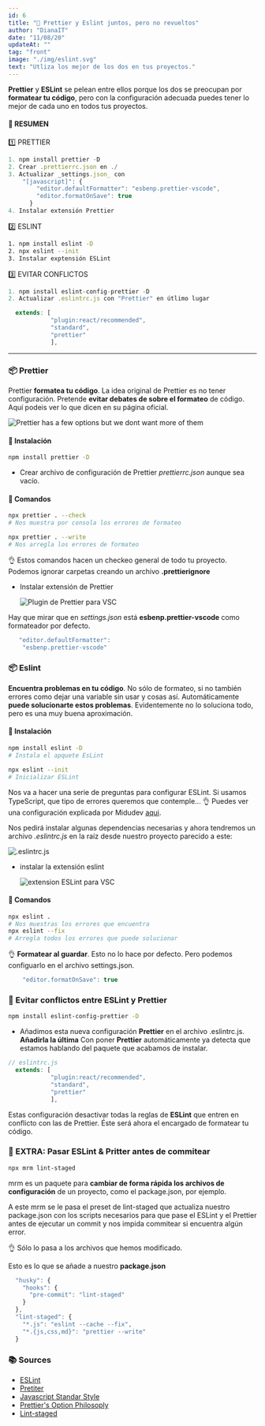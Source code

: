 ```yaml
---
id: 6
title: "📝 Prettier y Eslint juntos, pero no revueltos"
author: "DianaIT"
date: "11/08/20"
updateAt: ""
tag: "front"
image: "./img/eslint.svg"
text: "Utliza los mejor de los dos en tus proyectos."
---
```


**Prettier** y **ESLint** se pelean entre ellos porque los dos se preocupan por **formatear tu código**, pero con la configuración adecuada puedes tener lo mejor de cada uno en todos tus proyectos.

#### 📔 RESUMEN

1️⃣ PRETTIER

```javascript
1. npm install prettier -D
2. Crear .prettierrc.json en ./
3. Actualizar _settings.json_ con
    "[javascript]": {
        "editor.defaultFormatter": "esbenp.prettier-vscode",
        "editor.formatOnSave": true
      }
4. Instalar extensión Prettier
```

2️⃣ ESLINT

```bash
1. npm install eslint -D
2. npx eslint --init
3. Instalar exptensión ESLint

```

3️⃣ EVITAR CONFLICTOS

```javascript
1. npm install eslint-config-prettier -D
2. Actualizar .eslintrc.js con "Prettier" en útlimo lugar

  extends: [
            "plugin:react/recommended",
            "standard",
            "prettier"
            ],
```

---

### 📦 Prettier

Prettier **formatea tu código**. La idea original de Prettier es no tener configuración. Pretende **evitar debates de sobre el formateo** de código. Aquí podeis ver lo que dicen en su página oficial.

![Prettier has a few options but we dont want more of them](../img/prettier.PNG)

#### 🔨 Instalación

```bash
npm install prettier -D
```

- Crear archivo de configuración de Prettier _prettierrc.json_ aunque sea vacío.

#### 🎯 Comandos

```bash
npx prettier . --check
# Nos muestra por consola los errores de formateo

npx prettier . --write
# Nos arregla los errores de formateo
```

👌 Estos comandos hacen un checkeo general de todo tu proyecto. Podemos ignorar carpetas creando un archivo **.prettierignore**

- Instalar extensión de Prettier

  ![Plugin de Prettier para VSC](../img/prettierextension.PNG)

Hay que mirar que en _settings.json_ está **esbenp.prettier-vscode** como formateador por defecto.

```javascript
   "editor.defaultFormatter":
    "esbenp.prettier-vscode"
```

### 📦 Eslint

**Encuentra problemas en tu código**. No sólo de formateo, si no también errores como dejar una variable sin usar y cosas así. Automáticamente **puede solucionarte estos problemas**. Evidentemente no lo soluciona todo, pero es una muy buena aproximación.

#### 🔨 Instalación

```bash
npm install eslint -D
# Instala el apquete EsLint

npx eslint --init
# Inicializar ESLint
```

Nos va a hacer una serie de preguntas para configurar ESLint. Si usamos TypeScript, que tipo de errores queremos que contemple... 👌 Puedes ver una configuración explicada por Midudev [aqui](https://youtu.be/EEDRcolSHms?t=499).

Nos pedirá instalar algunas dependencias necesarias y ahora tendremos un archivo _.eslintrc.js_ en la raíz desde nuestro proyecto parecido a este:

![.eslintrc.js](../img/eslint.PNG)

- instalar la extensión eslint

  ![extension ESLint para VSC](../img/eslintextension.PNG)

#### 🎯 Comandos

```bash
npx eslint .
# Nos muestras los errores que encuentra
npx eslint --fix
# Arregla todos los errores que puede solucionar
```

👌 **Formatear al guardar**. Esto no lo hace por defecto. Pero podemos configuarlo en el archivo settings.json.

```javascript
    "editor.formatOnSave": true
```

### 🙌 Evitar conflictos entre ESLint y Prettier

```bash
npm install eslint-config-prettier -D
```

- Añadimos esta nueva configuración **Prettier** en el archivo .eslintrc.js. **Añadirla la última**
  Con poner **Prettier** automáticamente ya detecta que estamos hablando del paquete que acabamos de instalar.

```javascript
// eslintrc.js
  extends: [
            "plugin:react/recommended",
            "standard",
            "prettier"
            ],
```

Estas configuración desactivar todas la reglas de **ESLint** que entren en conflicto con las de Prettier. Éste será ahora el encargado de formatear tu código.

### 🌟 EXTRA: Pasar ESLint & Pritter antes de commitear

```bash
npx mrm lint-staged
```

mrm es un paquete para **cambiar de forma rápida los archivos de configuración** de un proyecto, como el package.json, por ejemplo.

A este mrm se le pasa el preset de lint-staged que actualiza nuestro package.json con los scripts necesarios para que pase el ESLint y el Prettier antes de ejecutar un commit y nos impida commitear si encuentra algún error.

👌 Sólo lo pasa a los archivos que hemos modificado.

Esto es lo que se añade a nuestro **package.json**

```javascript
  "husky": {
    "hooks": {
      "pre-commit": "lint-staged"
    }
  },
  "lint-staged": {
    "*.js": "eslint --cache --fix",
    "*.{js,css,md}": "prettier --write"
  }
```

### 📚 Sources

- [ESLint](https://eslint.org/docs/user-guide/getting-started)
- [Pretiter](https://prettier.io/)
- [Javascript Standar Style](https://youtu.be/EEDRcolSHms?t=1321)
- [Prettier's Option Philosoply](https://prettier.io/docs/en/option-philosophy.html)
- [Lint-staged](https://github.com/okonet/lint-staged)
